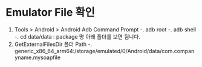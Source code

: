 # Emulator File 확인
1. Tools > Android > Android Adb Command Prompt
   -. adb root
   -. adb shell
   -. cd data/data : package 명 아래 폴더를 보면 됨니다.
2. GetExternalFilesDir 폴더 Path
   -. generic_x86_64_arm64:/storage/emulated/0/Android/data/com.companyname.mysoapfile